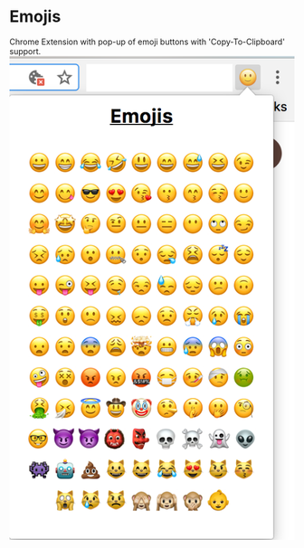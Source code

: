 # Emojis
Chrome Extension with pop-up of emoji buttons with 'Copy-To-Clipboard' support.
![Emoji Pop-up Example](https://github.com/JustinKolnick/Emojis/blob/master/EmojiPopUpExample.png "Emoji Pop-up Example")
